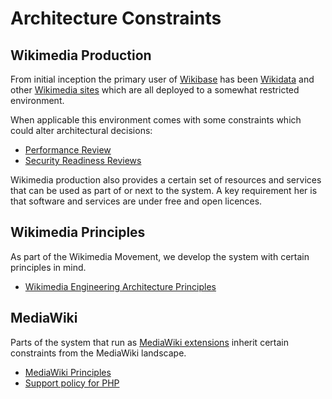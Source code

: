 # Architecture Constraints

## Wikimedia Production

From initial inception the primary user of  [Wikibase](./Glossary.md#wikibase) has been [Wikidata](./Glossary.md#wikidata) and other [Wikimedia sites](./Glossary.md#wikimedia-sites) which are all deployed to a somewhat restricted environment.

When applicable this environment comes with some constraints which could alter architectural decisions:

- [Performance Review](https://www.mediawiki.org/wiki/Wikimedia_Performance_Team/Performance_Review)
- [Security Readiness Reviews](https://www.mediawiki.org/wiki/Security/SOP/Security_Readiness_Reviews)

Wikimedia production also provides a certain set of resources and services that can be used as part of or next to the system.
A key requirement her is that software and services are under free and open licences.

## Wikimedia Principles

As part of the Wikimedia Movement, we develop the system with certain principles in mind.

- [Wikimedia Engineering Architecture Principles](https://www.mediawiki.org/wiki/Wikimedia_Engineering_Architecture_Principles)

## MediaWiki

Parts of the system that run as [MediaWiki extensions](./Glossary.md#mediawiki-extension) inherit certain constraints from the MediaWiki landscape.

- [MediaWiki Principles](https://www.mediawiki.org/wiki/Principles)
- [Support policy for PHP](https://www.mediawiki.org/wiki/Support_policy_for_PHP)
